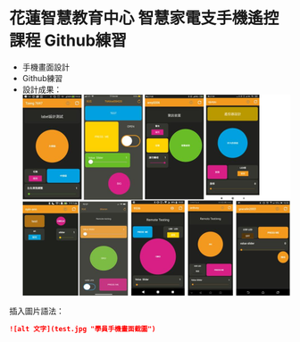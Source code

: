 # 花蓮智慧教育中心 智慧家電支手機遙控課程 Github練習
* 手機畫面設計
* Github練習
* 設計成果：
![alt 文字](test.jpg "學員手機畫面截圖")


插入圖片語法：
```markdown
![alt 文字](test.jpg "學員手機畫面截圖")
```
